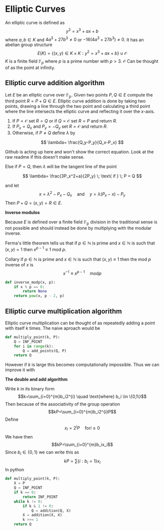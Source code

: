 # Elliptic Curves
An elliptic curve is defined as
$$y^2 = x^3 + ax + b$$
where $a, b \in K$ and $4a^3 + 27b^3 \neq 0$ or $-16(4a^3 + 27b^3) \neq 0$. It has an abelian group structure
$$E(K)=\{(x,y)\in K\times K:y^2=x^3+ax+b\} \cup  \mathcal{O}$$
$K$ is a finite field $\mathbb{F}_p$ where $p$ is a prime number with $p > 3$. $\mathcal{O}$ Can be thought of as the point at infinity.

## Elliptic curve addition algorithm
Let $E$ be an elliptic curve over $\mathbb{F_p}$. Given two points $P,Q \in E$ compute the third point $R = P + Q \in E$.
Elliptic curve addition is done by taking two points, drawing a line through the two point and calculating a third point where the line intersects the elliptic curve and reflecting it over the $x$-axis.
1. If $P = \mathcal{O}$ set $R = Q$ or if $Q = \mathcal{O}$ set $R=P$ and return $R$.
2. If $P_x = Q_x$ and $P_y=-Q_y$ set $R=\mathcal{O}$ and return $R$.
3. Otherwise, if $P \neq Q$ define $\lambda$ by 

$$
\lambda= \frac{Q_y-P_y}{Q_x-P_x}
$$

Github is acting up here and won't show the correct equation. Look at the raw readme if this doesn't make sense.

Else if $P = Q$, then $\lambda$ will be the tangent line of the point

$$
\lambda= \frac{3P_x^2+a}{2P_y} \; \text{ if } \; P = Q
$$

and let
$$x=\lambda ^2 - P_x - Q_x \quad \text{and} \quad y=\lambda(P_x-x)-P_y$$
Then $P+Q=(x,y)=R \in E$.

<b>Inverse modulos</b>

Because $E$ is defined over a finite field $\mathbb{F_p}$ division in the traditional sense is not possible and should instead be done by multiplying with the modular inverse.

Ferma's little theorem tells us that if $p \in \mathbb{N}$ is prime and $x\in\mathbb{N}$ is such that $(x,y)=1$ then $x^{p-1} \equiv 1$ mod $p$.

Collary if $p\in\mathbb{N}$ is prime and $x\in\mathbb{N}$ is such that $(x,y)\equiv 1$ then the mod $p$ inverse of $x$ is
$$x^{-1}\equiv x^{p-1} \quad \text{mod} p$$

```python
def inverse_modp(x, p):
	if x % p == 0:
		return None
	return pow(x, p - 2, p)
```

## Elliptic curve multiplication algorithm
Elliptic curve multiplication can be thought of as repeatedly adding a point with itself $k$ times. The naive aproach would be
```python
def multiply_point(k, P):
	Q = INF_POINT
	for i in range(k):
		Q = add_points(Q, P)
	return Q
```
However if $k$ is large this becomes computationally impossible. Thus we can improve it with

<b>The double and add algorithm</b>

Write $k$ in its binary form
$$k=\sum_{i=0}^{m}b_i2^{i} \quad \text{where} b_i \in \{0,1\}$$
Then because of the associativity of the group operation
$$kP=\sum_{i=0}^{m}b_i2^{i}P$$
Define
$$x_i=2^iP\quad\text{for}i\geq 0$$
We have then
$$kP=\sum_{i=0}^{m}b_ix_i$$
Since $b_i\in\{0,1\}$ we can write this as
$$kP=\sum \{i:b_i=1\}x_i$$
In python
```python
def multiply_point(k, P):
	X = P
	Q = INF_POINT
	if k == 0:
		return INF_POINT
	while k != 0:
		if k & 1 != 0:
			Q = addition(Q, X)
		X = addition(X, X)
		k >>= 1
	return Q
```
